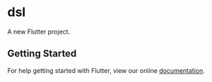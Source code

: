 # dsl

A new Flutter project.

## Getting Started

For help getting started with Flutter, view our online
[documentation](https://flutter.io/).
